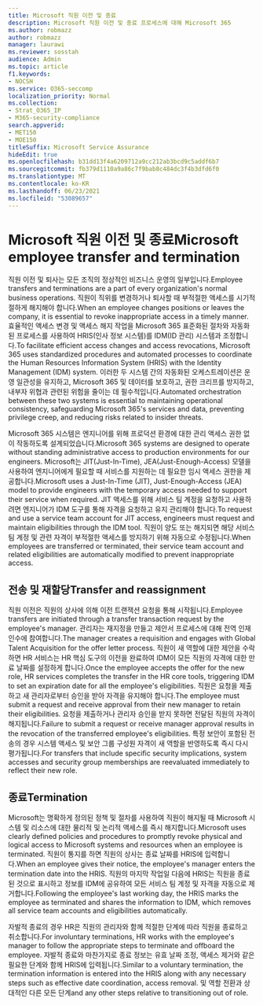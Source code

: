 ```yaml
---
title: Microsoft 직원 이전 및 종료
description: Microsoft 직원 이전 및 종료 프로세스에 대해 Microsoft 365
ms.author: robmazz
author: robmazz
manager: laurawi
ms.reviewer: sosstah
audience: Admin
ms.topic: article
f1.keywords:
- NOCSH
ms.service: O365-seccomp
localization_priority: Normal
ms.collection:
- Strat_O365_IP
- M365-security-compliance
search.appverid:
- MET150
- MOE150
titleSuffix: Microsoft Service Assurance
hideEdit: true
ms.openlocfilehash: b31dd13f4a6209712a9cc212ab3bcd9c5addf6b7
ms.sourcegitcommit: fb379d1110a9a86c7f9bab8c484dc3f4b3dfd6f0
ms.translationtype: MT
ms.contentlocale: ko-KR
ms.lasthandoff: 06/23/2021
ms.locfileid: "53089657"
---
```

# <a name="microsoft-employee-transfer-and-termination"></a><span data-ttu-id="9537f-103">Microsoft 직원 이전 및 종료</span><span class="sxs-lookup"><span data-stu-id="9537f-103">Microsoft employee transfer and termination</span></span>

<span data-ttu-id="9537f-104">직원 이전 및 퇴사는 모든 조직의 정상적인 비즈니스 운영의 일부입니다.</span><span class="sxs-lookup"><span data-stu-id="9537f-104">Employee transfers and terminations are a part of every organization's normal business operations.</span></span> <span data-ttu-id="9537f-105">직원이 직위를 변경하거나 퇴사할 때 부적절한 액세스를 시기적절하게 해지해야 합니다.</span><span class="sxs-lookup"><span data-stu-id="9537f-105">When an employee changes positions or leaves the company, it is essential to revoke inappropriate access in a timely manner.</span></span> <span data-ttu-id="9537f-106">효율적인 액세스 변경 및 액세스 해지 작업을 Microsoft 365 표준화된 절차와 자동화된 프로세스를 사용하여 HRIS(인사 정보 시스템)를 IDM(ID 관리) 시스템과 조정합니다.</span><span class="sxs-lookup"><span data-stu-id="9537f-106">To facilitate efficient access changes and access revocations, Microsoft 365 uses standardized procedures and automated processes to coordinate the Human Resources Information System (HRIS) with the Identity Management (IDM) system.</span></span> <span data-ttu-id="9537f-107">이러한 두 시스템 간의 자동화된 오케스트레이션은 운영 일관성을 유지하고, Microsoft 365 및 데이터를 보호하고, 권한 크리프를 방지하고, 내부자 위협과 관련된 위험을 줄이는 데 필수적입니다.</span><span class="sxs-lookup"><span data-stu-id="9537f-107">Automated orchestration between these two systems is essential to maintaining operational consistency, safeguarding Microsoft 365's services and data, preventing privilege creep, and reducing risks related to insider threats.</span></span>

<span data-ttu-id="9537f-108">Microsoft 365 시스템은 엔지니어를 위해 프로덕션 환경에 대한 관리 액세스 권한 없이 작동하도록 설계되었습니다.</span><span class="sxs-lookup"><span data-stu-id="9537f-108">Microsoft 365 systems are designed to operate without standing administrative access to production environments for our engineers.</span></span> <span data-ttu-id="9537f-109">Microsoft는 JIT(Just-In-Time), JEA(Just-Enough-Access) 모델을 사용하여 엔지니어에게 필요할 때 서비스를 지원하는 데 필요한 임시 액세스 권한을 제공합니다.</span><span class="sxs-lookup"><span data-stu-id="9537f-109">Microsoft uses a Just-In-Time (JIT), Just-Enough-Access (JEA) model to provide engineers with the temporary access needed to support their service when required.</span></span> <span data-ttu-id="9537f-110">JIT 액세스를 위해 서비스 팀 계정을 요청하고 사용하려면 엔지니어가 IDM 도구를 통해 자격을 요청하고 유지 관리해야 합니다.</span><span class="sxs-lookup"><span data-stu-id="9537f-110">To request and use a service team account for JIT access, engineers must request and maintain eligibilities through the IDM tool.</span></span> <span data-ttu-id="9537f-111">직원이 양도 또는 해지되면 해당 서비스 팀 계정 및 관련 자격이 부적절한 액세스를 방지하기 위해 자동으로 수정됩니다.</span><span class="sxs-lookup"><span data-stu-id="9537f-111">When employees are transferred or terminated, their service team account and related eligibilities are automatically modified to prevent inappropriate access.</span></span>

## <a name="transfer-and-reassignment"></a><span data-ttu-id="9537f-112">전송 및 재할당</span><span class="sxs-lookup"><span data-stu-id="9537f-112">Transfer and reassignment</span></span>

<span data-ttu-id="9537f-113">직원 이전은 직원의 상사에 의해 이전 트랜잭션 요청을 통해 시작됩니다.</span><span class="sxs-lookup"><span data-stu-id="9537f-113">Employee transfers are initiated through a transfer transaction request by the employee's manager.</span></span> <span data-ttu-id="9537f-114">관리자는 재지정을 만들고 제안서 프로세스에 대해 전역 인재 인수에 참여합니다.</span><span class="sxs-lookup"><span data-stu-id="9537f-114">The manager creates a requisition and engages with Global Talent Acquisition for the offer letter process.</span></span> <span data-ttu-id="9537f-115">직원이 새 역할에 대한 제안을 수락하면 HR 서비스는 HR 핵심 도구의 이전을 완료하여 IDM이 모든 직원의 자격에 대한 만료 날짜를 설정하게 합니다.</span><span class="sxs-lookup"><span data-stu-id="9537f-115">Once the employee accepts the offer for the new role, HR services completes the transfer in the HR core tools, triggering IDM to set an expiration date for all the employee's eligibilities.</span></span> <span data-ttu-id="9537f-116">직원은 요청을 제출하고 새 관리자로부터 승인을 받아 자격을 유지해야 합니다.</span><span class="sxs-lookup"><span data-stu-id="9537f-116">The employee must submit a request and receive approval from their new manager to retain their eligibilities.</span></span> <span data-ttu-id="9537f-117">요청을 제출하거나 관리자 승인을 받지 못하면 전달된 직원의 자격이 해지됩니다.</span><span class="sxs-lookup"><span data-stu-id="9537f-117">Failure to submit a request or receive manager approval results in the revocation of the transferred employee's eligibilities.</span></span> <span data-ttu-id="9537f-118">특정 보안이 포함된 전송의 경우 시스템 액세스 및 보안 그룹 구성원 자격이 새 역할을 반영하도록 즉시 다시 평가됩니다.</span><span class="sxs-lookup"><span data-stu-id="9537f-118">For transfers that include specific security implications, system accesses and security group memberships are reevaluated immediately to reflect their new role.</span></span>

## <a name="termination"></a><span data-ttu-id="9537f-119">종료</span><span class="sxs-lookup"><span data-stu-id="9537f-119">Termination</span></span>

<span data-ttu-id="9537f-120">Microsoft는 명확하게 정의된 정책 및 절차를 사용하여 직원이 해지될 때 Microsoft 시스템 및 리소스에 대한 물리적 및 논리적 액세스를 즉시 해지합니다.</span><span class="sxs-lookup"><span data-stu-id="9537f-120">Microsoft uses clearly defined policies and procedures to promptly revoke physical and logical access to Microsoft systems and resources when an employee is terminated.</span></span> <span data-ttu-id="9537f-121">직원이 통지를 하면 직원의 상사는 종료 날짜를 HRIS에 입력합니다.</span><span class="sxs-lookup"><span data-stu-id="9537f-121">When an employee gives their notice, the employee's manager enters the termination date into the HRIS.</span></span> <span data-ttu-id="9537f-122">직원의 마지막 작업일 다음에 HRIS는 직원을 종료된 것으로 표시하고 정보를 IDM에 공유하여 모든 서비스 팀 계정 및 자격을 자동으로 제거합니다.</span><span class="sxs-lookup"><span data-stu-id="9537f-122">Following the employee's last working day, the HRIS marks the employee as terminated and shares the information to IDM, which removes all service team accounts and eligibilities automatically.</span></span>

<span data-ttu-id="9537f-123">자발적 종료의 경우 HR은 직원의 관리자와 함께 적절한 단계에 따라 직원을 종료하고 취소합니다.</span><span class="sxs-lookup"><span data-stu-id="9537f-123">For involuntary terminations, HR works with the employee's manager to follow the appropriate steps to terminate and offboard the employee.</span></span> <span data-ttu-id="9537f-124">자발적 종료와 마찬가지로 종료 정보는 유효 날짜 조정, 액세스 제거와 같은 필요한 단계와 함께 HRIS에 입력됩니다.</span><span class="sxs-lookup"><span data-stu-id="9537f-124">Similar to a voluntary termination, the termination information is entered into the HRIS along with any necessary steps such as effective date coordination, access removal.</span></span> <span data-ttu-id="9537f-125">및 역할 전환과 상대적인 다른 모든 단계</span><span class="sxs-lookup"><span data-stu-id="9537f-125">and any other steps relative to transitioning out of role.</span></span>
